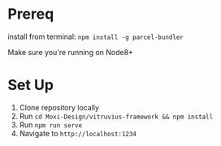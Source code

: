 # Prereq

install from terminal: `npm install -g parcel-bundler`

Make sure you're running on Node8+

# Set Up

1. Clone repository locally
2. Run `cd Moxi-Design/vitruvius-framework && npm install`
3. Run `npm run serve`
4. Navigate to `http://localhost:1234`
